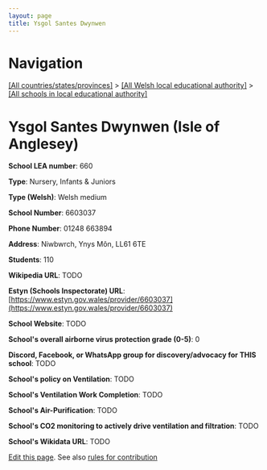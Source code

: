 ```yaml
---
layout: page
title: Ysgol Santes Dwynwen
---
```

# Navigation

[[All countries/states/provinces]](../../..) > [[All Welsh local educational authority]](../..) > [[All schools in local educational authority]](..)

# Ysgol Santes Dwynwen (Isle of Anglesey)

**School LEA number**: 660

**Type**: Nursery, Infants & Juniors

**Type (Welsh)**: Welsh medium

**School Number**: 6603037

**Phone Number**: 01248 663894

**Address**: Niwbwrch, Ynys Môn, LL61 6TE

**Students**: 110

**Wikipedia URL**: TODO

**Estyn (Schools Inspectorate) URL**: [https://www.estyn.gov.wales/provider/6603037](https://www.estyn.gov.wales/provider/6603037)

**School Website**: TODO

**School's overall airborne virus protection grade (0-5)**: 0

**Discord, Facebook, or WhatsApp group for discovery/advocacy for THIS school**: TODO

**School's policy on Ventilation**: TODO

**School's Ventilation Work Completion**: TODO

**School's Air-Purification**: TODO

**School's CO2 monitoring to actively drive ventilation and filtration**: TODO

**School's Wikidata URL**: TODO




[Edit this page](https://github.com/ventilate-schools/Wales/edit/prif/./Isle_of_Anglesey/Ysgol_Santes_Dwynwen.md). See also [rules for contribution](../../../contribution-rules/)